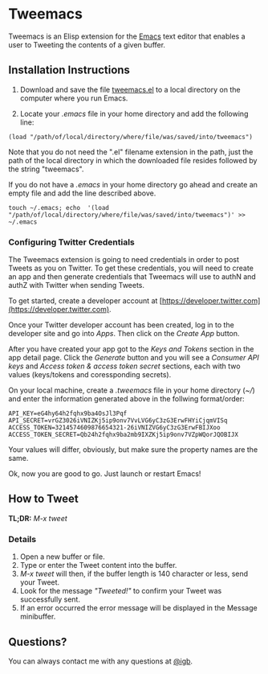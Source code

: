 # Tweemacs

Tweemacs is an Elisp extension for the [Emacs](https://www.gnu.org/software/emacs/) text editor that enables a user to Tweeting the contents of a given buffer.

## Installation Instructions

1. Download and save the file [tweemacs.el](https://raw.githubusercontent.com/igb/tweemacs/master/tweemacs.el) to a local directory on the computer where you run Emacs.

2. Locate your *.emacs* file in your home directory and add the following line:
```Elisp
(load "/path/of/local/directory/where/file/was/saved/into/tweemacs")
```
Note that you do not need the ".el" filename extension in the path, just the path of the local directory in which the downloaded file resides followed by the string "tweemacs".

If you do not have a *.emacs* in your home directory go ahead and create an empty file and add the line described above.

```Shell
touch ~/.emacs; echo  '(load "/path/of/local/directory/where/file/was/saved/into/tweemacs")' >> ~/.emacs
```


### Configuring Twitter Credentials
The Tweemacs extension is going to need credentials in order to post Tweets as you on Twitter. To get these credentials, you will need to create an app and then generate credentials that Tweemacs will use to authN and authZ with Twitter when sending Tweets.

To get started, create a developer account at [https://developer.twitter.com](https://developer.twitter.com).

Once your Twitter developer account has been created, log in to the developer site and go into *Apps*. Then click on the *Create App* button.

After you have created your app got to the *Keys and Tokens* section in the app detail page. Click the *Generate* button and you will see a *Consumer API keys* and *Access token & access token secret* sections, each with two values (keys/tokens and coressponding secrets).

On your local machine, create a *.tweemacs* file in your home directory (*~/*) and enter the information generated above in the follwing format/order:


```Text
API_KEY=eG4hy64h2fqhx9ba4OsJl3Pqf
API_SECRET=vrGZ3026iVNIZKj5ip9onv7VvLVG6yC3zG3ErwFHYiCjqmVISq
ACCESS_TOKEN=3214574609876654321-26iVNIZVG6yC3zG3ErwFBIJXoo
ACCESS_TOKEN_SECRET=Qb24h2fqhx9ba2mb9IXZKj5ip9onv7VZpWQorJQOBIJX
```

Your values will differ, obviously, but make sure the property names are the same.

Ok, now you are good to go. Just launch or restart Emacs!

## How to Tweet

**TL;DR:** *M-x tweet*

### Details ###
1. Open a new buffer or file.
2. Type or enter the Tweet content into the buffer.
3. *M-x tweet* will then, if the buffer length is 140 character or less, send your Tweet.
4. Look for the message *"Tweeted!"* to confirm your Tweet was successfully sent.
5. If an error occurred the error message will be displayed in the Message minibuffer.

## Questions? ##

You can always contact me with any questions at [@igb](https://twitter.com/igb).
